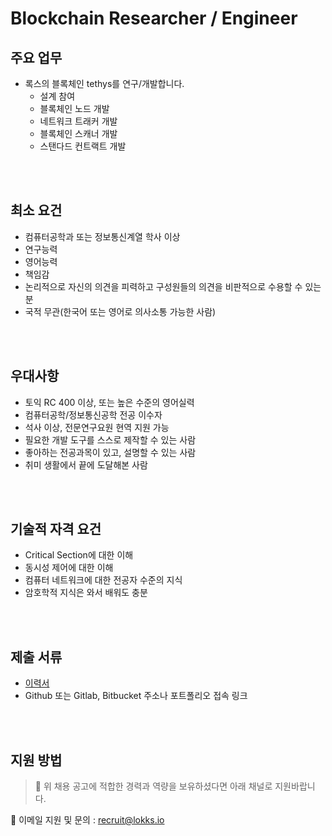 # Blockchain Researcher / Engineer

## 주요 업무

* 록스의 블록체인 tethys를 연구/개발합니다.
  * 설계 참여
  * 블록체인 노드 개발
  * 네트워크 트래커 개발
  * 블록체인 스캐너 개발
  * 스탠다드 컨트랙트 개발

<br /><br />
## 최소 요건

* 컴퓨터공학과 또는 정보통신계열 학사 이상
* 연구능력
* 영어능력
* 책임감
* 논리적으로 자신의 의견을 피력하고 구성원들의 의견을 비판적으로 수용할 수 있는 분
* 국적 무관(한국어 또는 영어로 의사소통 가능한 사람)


<br /><br />

## 우대사항
- 토익 RC 400 이상, 또는 높은 수준의 영어실력
- 컴퓨터공학/정보통신공학 전공 이수자
- 석사 이상, 전문연구요원 현역 지원 가능
- 필요한 개발 도구를 스스로 제작할 수 있는 사람
- 좋아하는 전공과목이 있고, 설명할 수 있는 사람
- 취미 생활에서 끝에 도달해본 사람

<br /><br />

## 기술적 자격 요건

* Critical Section에 대한 이해
* 동시성 제어에 대한 이해
* 컴퓨터 네트워크에 대한 전공자 수준의 지식
* 암호학적 지식은 와서 배워도 충분

<br /><br />

## 제출 서류

* [이력서](https://lokks.io/wp-content/uploads/2020/12/%EC%A3%BC-%EB%A1%9D%EC%8A%A4307-%EC%9D%B4%EB%A0%A5%EC%84%9C-%EC%96%91%EC%8B%9D.docx)
* Github 또는 Gitlab, Bitbucket 주소나 포트폴리오 접속 링크

<br /><br />
## 지원 방법

> 📌 위 채용 공고에 적합한 경력과 역량을 보유하셨다면 아래 채널로 지원바랍니다.

📧 이메일 지원 및 문의 : recruit@lokks.io
